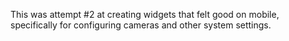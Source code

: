 This was attempt #2 at creating widgets that felt good on mobile, specifically
for configuring cameras and other system settings.
